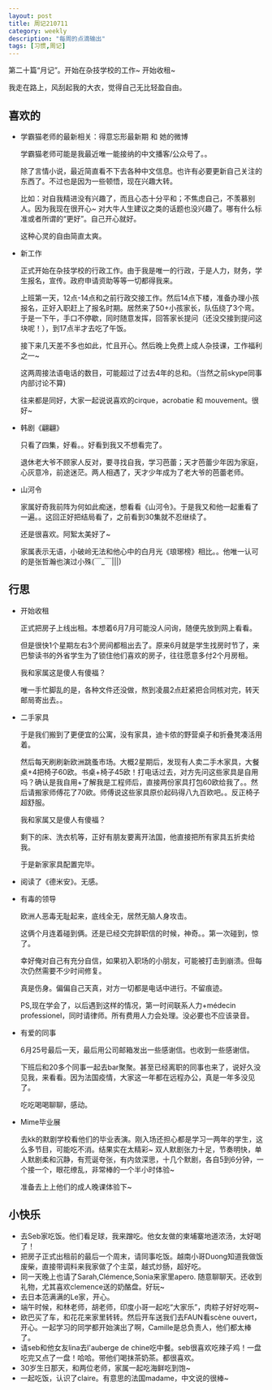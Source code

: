 ```yaml
---
layout: post
title: 周记210711
category: weekly
description: "每周的点滴输出"
tags: [习惯,周记]
---
```


第二十篇“月记”。开始在杂技学校的工作~ 开始收租~ 

我走在路上，风刮起我的大衣，觉得自己无比轻盈自由。

## 喜欢的

- 学霸猫老师的最新相关：得意忘形最新期 和 她的微博

  学霸猫老师可能是我最近唯一能接纳的中文播客/公众号了。。

  除了言情小说，最近简直看不下去各种中文信息。也许有必要更新自己关注的东西了。不过也是因为一些顿悟，现在兴趣大转。

  比如：对自我精进没有兴趣了，而且心态十分平和；不焦虑自己，不羡慕别人。因为我现在很开心~ 对大牛人生建议之类的话题也没兴趣了。哪有什么标准或者所谓的“更好”。自己开心就好。

  这种心灵的自由简直太爽。

- 新工作

  正式开始在杂技学校的行政工作。由于我是唯一的行政，于是人力，财务，学生报名，宣传。政府申请资助等等一切都得我来。

  上班第一天，12点-14点和之前行政交接工作。然后14点下楼，准备办理小孩报名，正好入职赶上了报名时期。居然来了50+小孩家长，队伍绕了3个弯。于是一下午，手口不停歇，同时随意发挥，回答家长提问（还没交接到提问这块呢！），到17点半才去吃了午饭。

  接下来几天差不多也如此，忙且开心。然后晚上免费上成人杂技课，工作福利之一~ 

  这两周接法语电话的数目，可能超过了过去4年的总和。（当然之前skype同事内部讨论不算)

  往来都是同好，大家一起说说喜欢的cirque，acrobatie 和 mouvement。很好~

- 韩剧《翩翩》

  只看了四集，好看。。好看到我又不想看完了。

  退休老大爷不顾家人反对，要寻找自我，学习芭蕾；天才芭蕾少年因为家庭，心灰意冷，前途迷茫。两人相遇了，天才少年成为了老大爷的芭蕾老师。

- 山河令

  家属好奇我前阵为何如此痴迷，想看看《山河令》。于是我又和他一起重看了一遍。。这回正好把结局看了，之前看到30集就不忍继续了。

  还是很喜欢。阿絮太美好了~

  家属表示无语，小破岭无法和他心中的白月光《琅琊榜》相比。。他唯一认可的是张哲瀚也演过小殊(￣_￣|||)


## 行思

- 开始收租

  正式把房子上线出租。本想着6月7月可能没人问询，随便先放到网上看看。

  但是很快1个星期左右3个房间都租出去了。原来6月就是学生找房时节了，来巴黎读书的外省学生为了锁住他们喜欢的房子，往往愿意多付2个月房租。

  我和家属这是傻人有傻福？

  唯一手忙脚乱的是，各种文件还没做，熬到凌晨2点赶紧把合同核对完，转天邮局寄出去。。

- 二手家具

  于是我们搬到了更便宜的公寓，没有家具，迪卡侬的野营桌子和折叠凳凑活用着。

  然后每天刷刷新欧洲跳蚤市场。大概2星期后，发现有人卖二手木家具，大餐桌+4把椅子60欧。书桌+椅子45欧！打电话过去，对方先问这些家具是自用吗？确认是我自用+了解我是工程师后，直接两份家具打包60欧给我了。。然后请搬家师傅花了70欧。师傅说这些家具原价起码得八九百欧吧。。反正椅子超舒服。

  我和家属又是傻人有傻福？

  剩下的床、洗衣机等，正好有朋友要离开法国，他直接把所有家具五折卖给我。

  于是新家家具配置完毕。

- 阅读了《德米安》。无感。

- 有毒的领导

  欧洲人恶毒无耻起来，底线全无，居然无脑人身攻击。

  这俩个月连着碰到俩。还是已经交完辞职信的时候，神奇。。第一次碰到，惊了。

  幸好俺对自己有充分自信，如果初入职场的小朋友，可能被打击到崩溃。但每次仍然需要不少时间修复。

  真是伤身。偏偏自己天真，对方一切都是电话中进行。不留痕迹。

  PS,现在学会了，以后遇到这样的情况，第一时间联系人力+médecin professionel，同时请律师。所有费用人力会处理。没必要也不应该录音。

- 有爱的同事

  6月25号最后一天，最后用公司邮箱发出一些感谢信。也收到一些感谢信。

  下班后和20多个同事一起去bar聚聚。甚至已经离职的同事也来了，说好久没见我，来看看。因为法国疫情，大家这一年都在远程办公，真是一年多没见了。

  吃吃喝喝聊聊，感动。

- Mime毕业展

  去kk的默剧学校看他们的毕业表演。刚入场还担心都是学习一两年的学生，这么多节目，可能吃不消。结果实在太精彩~ 双人默剧张力十足，节奏明快，单人默剧柔和沉静，有荒诞夸张，有内敛深思，十几个默剧，各自5到6分钟，一个接一个，眼花缭乱，非常棒的一个半小时体验~ 

  准备去上上他们的成人晚课体验下~


## 小快乐

- 去Seb家吃饭。他们看足球，我来蹭吃。他女友做的柬埔寨地道浓汤，太好喝了！
- 把房子正式出租前的最后一个周末，请同事吃饭。越南小哥Duong知道我做饭废柴，直接带调料来我家做了个主菜，越式炒肠，超好吃。
- 同一天晚上也请了Sarah,Clémence,Sonia来家里apero. 随意聊聊天。还收到礼物，尤其喜欢clemence送的奶酪盘。好玩~
- 去日本范满满的Le家，开心。
- 端午时候，和林老师，胡老师，印度小哥一起吃“大家乐”，肉粽子好好吃啊~
- 欧巴买了车，和花花来家里转转。然后开车送我们去FAUN看scène ouvert，开心。一起学习的同学都开始演出了啊，Camille是总负责人，他们都太棒了。
- 请seb和他女友lina去l'auberge de chine吃中餐。seb很喜欢吃辣子鸡！一盘吃完又点了一盘！哈哈。带他们喝抹茶奶茶。都很喜欢。
- 30岁生日那天，和两位老师，家属一起吃海鲜吃到饱~
- 一起吃饭，认识了claire。有意思的法国madame，中文说的很棒~


